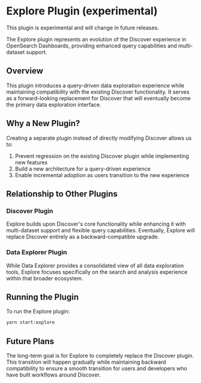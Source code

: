 # Explore Plugin (experimental)

This plugin is experimental and will change in future releases.

The Explore plugin represents an evolution of the Discover experience in OpenSearch Dashboards, providing enhanced query capabilities and multi-dataset support.

## Overview

This plugin introduces a query-driven data exploration experience while maintaining compatibility with the existing Discover functionality. It serves as a forward-looking replacement for Discover that will eventually become the primary data exploration interface.

## Why a New Plugin?

Creating a separate plugin instead of directly modifying Discover allows us to:

1. Prevent regression on the existing Discover plugin while implementing new features
2. Build a new architecture for a query-driven experience
3. Enable incremental adoption as users transition to the new experience

## Relationship to Other Plugins

### Discover Plugin
Explore builds upon Discover's core functionality while enhancing it with multi-dataset support and flexible query capabilities. Eventually, Explore will replace Discover entirely as a backward-compatible upgrade.

### Data Explorer Plugin
While Data Explorer provides a consolidated view of all data exploration tools, Explore focuses specifically on the search and analysis experience within that broader ecosystem.

## Running the Plugin

To run the Explore plugin:

```bash
yarn start:explore
```

## Future Plans

The long-term goal is for Explore to completely replace the Discover plugin. This transition will happen gradually while maintaining backward compatibility to ensure a smooth transition for users and developers who have built workflows around Discover.